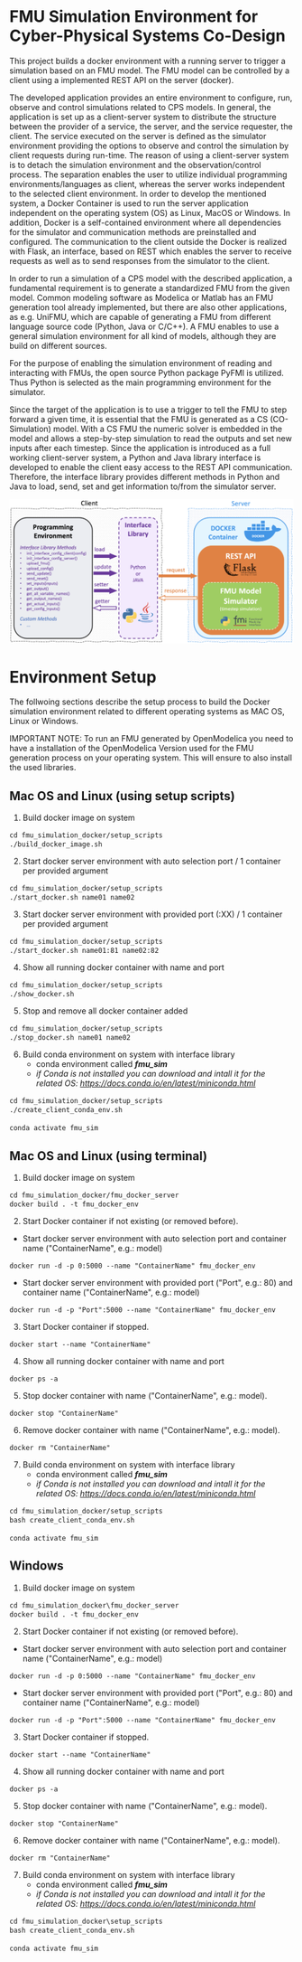 # FMU Simulation Environment for Cyber-Physical Systems Co-Design

This project builds a docker environment with a running server to trigger a simulation based on an FMU model. The FMU model can be controlled by a client using a implemented REST API on the server (docker).

The developed application provides an entire environment to configure, run, observe and control simulations related to CPS models. In general, the application is set up as a client-server system to distribute the structure between the provider of a service, the server, and the service requester, the client. The service executed on the server is defined as the simulator environment providing the options to observe and control the simulation by client requests during run-time. The reason of using a client-server system is to detach the simulation environment and the observation/control process. The separation enables the user to utilize individual programming environments/languages as client, whereas the server works independent to the selected client environment. In order to develop the mentioned system, a Docker Container is used to run the server application independent on the operating system (OS) as Linux, MacOS or Windows. In addition, Docker is a self-contained environment where all dependencies for the simulator and communication methods are preinstalled and configured. The communication to the client outside the Docker is realized with Flask, an interface, based on REST which enables the server to receive requests as well as to send responses from the simulator to the client. 

In order to run a simulation of a CPS model with the described application, a fundamental requirement is to generate a standardized FMU from the given model. Common modeling software as Modelica or Matlab has an FMU generation tool already implemented, but there are also other applications, as e.g. UniFMU, which are capable of generating a FMU from different language source code (Python, Java or C/C++). A FMU enables to use a general simulation environment for all kind of models, although they are build on different sources.

For the purpose of enabling the simulation environment of reading and interacting with FMUs, the open source Python package PyFMI is utilized. Thus Python is selected as the main programming environment for the simulator.

Since the target of the application is to use a trigger to tell the FMU to step forward a given time, it is essential that the FMU is generated as a CS (CO-Simulation) model. With a CS FMU the numeric solver is embedded in the model and allows a step-by-step simulation to read the outputs and set new inputs after each timestep. 
Since the application is introduced as a full working client-server system, a Python and Java library interface is developed to enable the client easy access to the REST API communication. Therefore, the interface library provides different methods in Python and Java to load, send, set and get information to/from the simulator server.

![FMU simulation client server environment](/docu/client_server.png "FMU simulation client server environment")

# Environment Setup
The follwoing sections describe the setup process to build the Docker simulation environment related to different operating systems as MAC OS, Linux or Windows. 

IMPORTANT NOTE: To run an FMU generated by OpenModelica you need to have a installation of the OpenModelica Version used for the FMU generation process on your operating system. This will ensure to also install the used libraries.  

## Mac OS and Linux (using setup scripts)
1. Build docker image on system
```
cd fmu_simulation_docker/setup_scripts
./build_docker_image.sh
```

2. Start docker server environment with auto selection port / 1 container per provided argument
```
cd fmu_simulation_docker/setup_scripts
./start_docker.sh name01 name02
```

3. Start docker server environment with provided port (:XX) / 1
container per provided argument
```
cd fmu_simulation_docker/setup_scripts
./start_docker.sh name01:81 name02:82
```

4. Show all running docker container with name and port
```
cd fmu_simulation_docker/setup_scripts
./show_docker.sh
```

5. Stop and remove all docker container added
```
cd fmu_simulation_docker/setup_scripts
./stop_docker.sh name01 name02
```

6. Build conda environment on system with interface library 
    - conda environment called **_fmu_sim_**
    - _if Conda is not installed you can download and intall it for the related OS: https://docs.conda.io/en/latest/miniconda.html_
```
cd fmu_simulation_docker/setup_scripts
./create_client_conda_env.sh

conda activate fmu_sim
```
## Mac OS and Linux (using terminal)

1. Build docker image on system
```
cd fmu_simulation_docker/fmu_docker_server
docker build . -t fmu_docker_env
```

2. Start Docker container if not existing (or removed before).

- Start docker server environment with auto selection port and container name ("ContainerName", e.g.: model)
```
docker run -d -p 0:5000 --name "ContainerName" fmu_docker_env
```

    
- Start docker server environment with provided port ("Port", e.g.: 80) and container name ("ContainerName", e.g.: model)
```
docker run -d -p "Port":5000 --name "ContainerName" fmu_docker_env
```

3. Start Docker container if stopped.
```
docker start --name "ContainerName"
```

4. Show all running docker container with name and port
```
docker ps -a
```

5. Stop docker container with name ("ContainerName", e.g.: model).
```
docker stop "ContainerName"
```

6. Remove docker container with name ("ContainerName", e.g.: model).
```
docker rm "ContainerName"
```

7. Build conda environment on system with interface library 
    - conda environment called **_fmu_sim_**
    - _if Conda is not installed you can download and intall it for the related OS: https://docs.conda.io/en/latest/miniconda.html_
```
cd fmu_simulation_docker/setup_scripts
bash create_client_conda_env.sh

conda activate fmu_sim
```

## Windows

1. Build docker image on system
```
cd fmu_simulation_docker\fmu_docker_server
docker build . -t fmu_docker_env
```

2. Start Docker container if not existing (or removed before).

- Start docker server environment with auto selection port and container name ("ContainerName", e.g.: model)
```
docker run -d -p 0:5000 --name "ContainerName" fmu_docker_env
```

    
- Start docker server environment with provided port ("Port", e.g.: 80) and container name ("ContainerName", e.g.: model)
```
docker run -d -p "Port":5000 --name "ContainerName" fmu_docker_env
```

3. Start Docker container if stopped.
```
docker start --name "ContainerName"
```

4. Show all running docker container with name and port
```
docker ps -a
```

5. Stop docker container with name ("ContainerName", e.g.: model).
```
docker stop "ContainerName"
```

6. Remove docker container with name ("ContainerName", e.g.: model).
```
docker rm "ContainerName"
```

7. Build conda environment on system with interface library 
    - conda environment called **_fmu_sim_**
    - _if Conda is not installed you can download and intall it for the related OS: https://docs.conda.io/en/latest/miniconda.html_
```
cd fmu_simulation_docker\setup_scripts
bash create_client_conda_env.sh

conda activate fmu_sim
```
